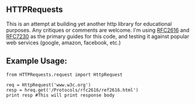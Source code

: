 HTTPRequests
------------------

This is an attempt at building yet another http library for educational purposes. Any critiques or comments are welcome. I'm using [RFC2616](http://www.w3.org/Protocols/rfc2616/rfc2616.html) and [RFC7230](http://tools.ietf.org/html/rfc7230) as the primary guides for this code, and testing it against popular web services (google, amazon, facebook, etc.)

Example Usage:
-----------------

    from HTTPRequests.request import HttpRequest

    req = HttpRequest('www.w3c.org')
    resp = hreq.get('/Protocols/rfc2616/ref2616.html')
    print resp #This will print response body
